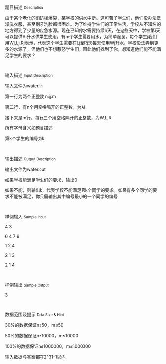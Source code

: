<div class="panel panel-default">
<div class="area-title">
<span>
题目描述
<small>Description</small>
</span></div>
<div class="panel-body">

<p><span style="">由于某个老化的消防栓爆裂，某学校的供水中断。这可苦了学生们，他们没办法洗澡洗衣服，甚至刷牙洗脸都很困难。为了维持学生们的正常生活，学校从不知名的地方得到了少量的应急水源。现在已知停水需要持续</span>n<span style="">天，在这些天中，学校第</span>i<span style="">天可以提供</span>Ai<span style="">升水供学生使用。有</span>m<span style="">个学生需要用水，为简单起见，每个学生</span>j<span style="">我们用</span>Wj,Lj,Rj<span style="">表示，代表这个学生需要在</span>Lj<span style="">至</span>Rj<span style="">天每天使用</span>Wj<span style="">升水。学校没法弄到更多的水源了，但他们也不想惹怒学生们，因此他们找到了你，想知道他们能不能满足学生的要求？</span></p><p><br></p>

</div>
</div>

<div class="panel panel-default">
<div class="area-title">
<span>
输入描述
<small>Input Description</small>
</span></div>
<div class="panel-body">
<p><span style="">输入文件为</span>water.in</p><p><span style="">第一行为两个正整数</span> n<span style="">与</span>m</p><p><span style="">第二行，有</span>n<span style="">个用空格隔开的正整数，为</span>Ai</p><p><span style="">接下来是</span>m<span style="">行，每行三个用空格隔开的正整数，为</span>W,L,R</p><p><span style="">所有字母含义如题目描述</span></p><p><span style="">第</span>k<span style="">个学生的编号为</span>k</p><p><br></p>

</div>
</div>
<div  class="panel panel-default">
<div class="area-title">
<span>
输出描述
<small>Output Description</small>
</span></div>
<div class="panel-body">

<p><span style="font-family:宋体">输出文件为</span>water.out</p><p><span style="font-family:宋体">如果学校能满足学生们的要求，输出</span>0</p><p><span style="font-family:宋体">如果不能，则输出</span>k<span style="font-family:宋体">，代表学校不能满足第</span>k<span style="font-family:宋体">个同学的要求。如果有多个同学的要求不能被满足，你只需输出其中编号最小的一个同学的编号</span></p><p><br/></p>

</div>
</div>


<div class="panel panel-default">
<div class="area-title">
<span>
样例输入
<small>Sample Input</small>
</span></div>
<div class="panel-body">
<p>4 3</p><p>6 4 7 9</p><p>1 2 4</p><p>2 1 3</p><p>2 1 4</p><p><br></p>

</div>
</div>

<div class="panel panel-default">
<div class="area-title">
<span>
样例输出
<small>Sample Output</small>
</span></div>
<div class="panel-body">
<p>3</p><p><br></p>

</div>
</div>

<div class="panel panel-default">
<div class="area-title">
<span>
数据范围及提示
<small>Data Size & Hint</small>
</span></div>
<div class="panel-body">
<p>30%<span style="">的数据保证</span>n≤50<span style="">，</span>m≤50</p><p>50%<span style="">的数据保证</span>n≤10000<span style="">，</span>m≤10000</p><p>100%<span style="">的数据保证</span>n≤1000000<span style="">，</span>m≤1000000</p><p><span style="">输入数据与答案都在</span>2^31-1<span style="">以内</span></p><p><br></p>
</div>
</div>